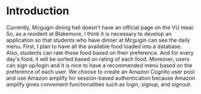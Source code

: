 # Introduction

Currently, Mcgugin dining hall doesn’t have an official page on the VU meal. So, as a resident at Blakemore, I think it is necessary to develop an application so that students who have dinner at Mcgugin can see the daily menu. First, I plan to have all the available food loaded into a database. Also, students can rate those food based on their preference. And for every day's food, it will be sorted based on rating of each food. Moreover, users can sign up/login and it is nice to have a recommended menu based on the preference of each user. We choose to create an Amazon Cognito user pool and use Amazon amplify for session-based authentication because Amazon amplify gives convenient functionalities such as login, signup, and signout.
